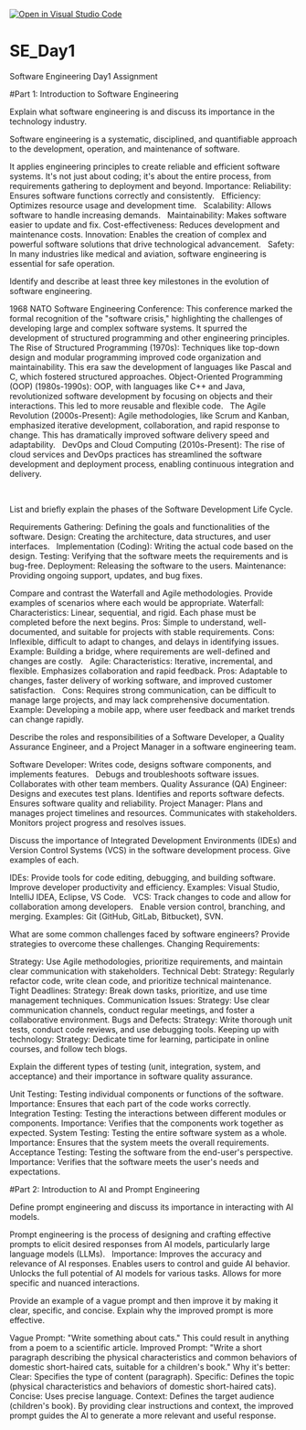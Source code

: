 [![Open in Visual Studio Code](https://classroom.github.com/assets/open-in-vscode-2e0aaae1b6195c2367325f4f02e2d04e9abb55f0b24a779b69b11b9e10269abc.svg)](https://classroom.github.com/online_ide?assignment_repo_id=18392646&assignment_repo_type=AssignmentRepo)
# SE_Day1
Software Engineering Day1 Assignment

#Part 1: Introduction to Software Engineering

Explain what software engineering is and discuss its importance in the technology industry.

Software engineering is a systematic, disciplined, and quantifiable approach to the development, operation, and maintenance of software.

 It applies engineering principles to create reliable and efficient software systems. It's not just about coding; it's about the entire process, from requirements gathering to deployment and beyond.
Importance:
Reliability: Ensures software functions correctly and consistently.   
Efficiency: Optimizes resource usage and development time.   
Scalability: Allows software to handle increasing demands.   
Maintainability: Makes software easier to update and fix.
Cost-effectiveness: Reduces development and maintenance costs.
Innovation: Enables the creation of complex and powerful software solutions that drive technological advancement.   
Safety: In many industries like medical and aviation, software engineering is essential for safe operation.

Identify and describe at least three key milestones in the evolution of software engineering.

1968 NATO Software Engineering Conference: This conference marked the formal recognition of the "software crisis," highlighting the challenges of developing large and complex software systems. It spurred the development of structured programming and other engineering principles.
The Rise of Structured Programming (1970s): Techniques like top-down design and modular programming improved code organization and maintainability. This era saw the development of languages like Pascal and C, which fostered structured approaches.
Object-Oriented Programming (OOP) (1980s-1990s): OOP, with languages like C++ and Java, revolutionized software development by focusing on objects and their interactions. This led to more reusable and flexible code.   
The Agile Revolution (2000s-Present): Agile methodologies, like Scrum and Kanban, emphasized iterative development, collaboration, and rapid response to change. This has dramatically improved software delivery speed and adaptability.   
DevOps and Cloud Computing (2010s-Present): The rise of cloud services and DevOps practices has streamlined the software development and deployment process, enabling continuous integration and delivery.

   

List and briefly explain the phases of the Software Development Life Cycle.

Requirements Gathering: Defining the goals and functionalities of the software.
Design: Creating the architecture, data structures, and user interfaces.   
Implementation (Coding): Writing the actual code based on the design.
Testing: Verifying that the software meets the requirements and is bug-free.
Deployment: Releasing the software to the users.
Maintenance: Providing ongoing support, updates, and bug fixes.

Compare and contrast the Waterfall and Agile methodologies. Provide examples of scenarios where each would be appropriate.
Waterfall:
Characteristics: Linear, sequential, and rigid. Each phase must be completed before the next begins.
Pros: Simple to understand, well-documented, and suitable for projects with stable requirements.
Cons: Inflexible, difficult to adapt to changes, and delays in identifying issues.
Example: Building a bridge, where requirements are well-defined and changes are costly.   
Agile:
Characteristics: Iterative, incremental, and flexible. Emphasizes collaboration and rapid feedback.
Pros: Adaptable to changes, faster delivery of working software, and improved customer satisfaction.   
Cons: Requires strong communication, can be difficult to manage large projects, and may lack comprehensive documentation.
Example: Developing a mobile app, where user feedback and market trends can change rapidly.


Describe the roles and responsibilities of a Software Developer, a Quality Assurance Engineer, and a Project Manager in a software engineering team.

Software Developer:
Writes code, designs software components, and implements features.   
Debugs and troubleshoots software issues.
Collaborates with other team members.
Quality Assurance (QA) Engineer:
Designs and executes test plans.
Identifies and reports software defects.   
Ensures software quality and reliability.
Project Manager:
Plans and manages project timelines and resources.
Communicates with stakeholders.
Monitors project progress and resolves issues.


Discuss the importance of Integrated Development Environments (IDEs) and Version Control Systems (VCS) in the software development process. Give examples of each.

IDEs:
Provide tools for code editing, debugging, and building software.   
Improve developer productivity and efficiency.
Examples: Visual Studio, IntelliJ IDEA, Eclipse, VS Code.   
VCS:
Track changes to code and allow for collaboration among developers.   
Enable version control, branching, and merging.
Examples: Git (GitHub, GitLab, Bitbucket), SVN.

What are some common challenges faced by software engineers? Provide strategies to overcome these challenges.
Changing Requirements:

Strategy: Use Agile methodologies, prioritize requirements, and maintain clear communication with stakeholders.
Technical Debt:
Strategy: Regularly refactor code, write clean code, and prioritize technical maintenance.   
Tight Deadlines:
Strategy: Break down tasks, prioritize, and use time management techniques.
Communication Issues:
Strategy: Use clear communication channels, conduct regular meetings, and foster a collaborative environment.
Bugs and Defects:
Strategy: Write thorough unit tests, conduct code reviews, and use debugging tools.
Keeping up with technology:
Strategy: Dedicate time for learning, participate in online courses, and follow tech blogs.

Explain the different types of testing (unit, integration, system, and acceptance) and their importance in software quality assurance.

Unit Testing: Testing individual components or functions of the software.
Importance: Ensures that each part of the code works correctly.   
Integration Testing: Testing the interactions between different modules or components.
Importance: Verifies that the components work together as expected.
System Testing: Testing the entire software system as a whole.
Importance: Ensures that the system meets the overall requirements.   
Acceptance Testing: Testing the software from the end-user's perspective.
Importance: Verifies that the software meets the user's needs and expectations.


#Part 2: Introduction to AI and Prompt Engineering


Define prompt engineering and discuss its importance in interacting with AI models.

Prompt engineering is the process of designing and crafting effective prompts to elicit desired responses from AI models, particularly large language models (LLMs).   
Importance:
Improves the accuracy and relevance of AI responses.
Enables users to control and guide AI behavior.   
Unlocks the full potential of AI models for various tasks.
Allows for more specific and nuanced interactions.


Provide an example of a vague prompt and then improve it by making it clear, specific, and concise. Explain why the improved prompt is more effective.

Vague Prompt: "Write something about cats."
This could result in anything from a poem to a scientific article.
Improved Prompt: "Write a short paragraph describing the physical characteristics and common behaviors of domestic short-haired cats, suitable for a children's book."
Why it's better:
Clear: Specifies the type of content (paragraph).
Specific: Defines the topic (physical characteristics and behaviors of domestic short-haired cats).
Concise: Uses precise language.
Context: Defines the target audience (children's book).
By providing clear instructions and context, the improved prompt guides the AI to generate a more relevant and useful response.

